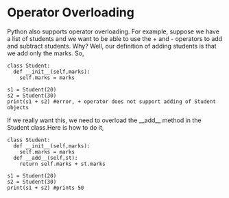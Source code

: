 # Operator Overloading

Python also supports operator overloading. For example, suppose we have a list of students and we want to be able to use the + and - operators to add and subtract students. Why? Well, our definition of adding students is that we add only the marks. So,
```
class Student:
  def __init__(self,marks):
    self.marks = marks
    
s1 = Student(20)
s2 = Student(30)
print(s1 + s2) #error, + operator does not support adding of Student objects
```
If we really want this, we need to overload the \_\_add\_\_ method in the Student class.Here is how to do it,
```
class Student:
  def __init__(self,marks):
    self.marks = marks
  def __add__(self,st):
    return self.marks + st.marks

s1 = Student(20)
s2 = Student(30)
print(s1 + s2) #prints 50
```

